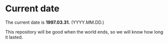 # Current date

The current date is **1997.03.31.** (YYYY.MM.DD.)

This repository will be good when the world ends, so we will know how long it lasted.